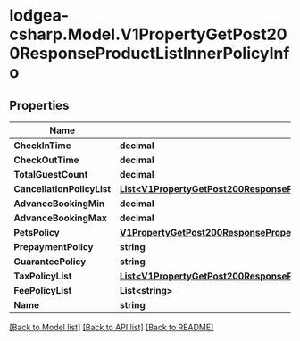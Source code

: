 
# lodgea-csharp.Model.V1PropertyGetPost200ResponseProductListInnerPolicyInfo

## Properties

Name | Type | Description | Notes
------------ | ------------- | ------------- | -------------
**CheckInTime** | **decimal** |  | [optional] 
**CheckOutTime** | **decimal** |  | [optional] 
**TotalGuestCount** | **decimal** |  | [optional] 
**CancellationPolicyList** | [**List&lt;V1PropertyGetPost200ResponseProductListInnerPolicyInfoCancellationPolicyListInner&gt;**](V1PropertyGetPost200ResponseProductListInnerPolicyInfoCancellationPolicyListInner.md) |  | [optional] 
**AdvanceBookingMin** | **decimal** |  | [optional] 
**AdvanceBookingMax** | **decimal** |  | [optional] 
**PetsPolicy** | [**V1PropertyGetPost200ResponsePropertyPolicyListInnerPetsPolicy**](V1PropertyGetPost200ResponsePropertyPolicyListInnerPetsPolicy.md) |  | [optional] 
**PrepaymentPolicy** | **string** |  | [optional] 
**GuaranteePolicy** | **string** |  | [optional] 
**TaxPolicyList** | [**List&lt;V1PropertyGetPost200ResponsePropertyPolicyListInnerTaxPolicyListInner&gt;**](V1PropertyGetPost200ResponsePropertyPolicyListInnerTaxPolicyListInner.md) |  | [optional] 
**FeePolicyList** | **List&lt;string&gt;** |  | [optional] 
**Name** | **string** |  | [optional] 

[[Back to Model list]](../README.md#documentation-for-models)
[[Back to API list]](../README.md#documentation-for-api-endpoints)
[[Back to README]](../README.md)

